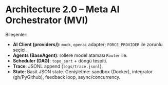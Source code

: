﻿# Architecture 2.0 – Meta AI Orchestrator (MVI)

Bileşenler:
- **AI Client (providers/)**: `mock`, `openai` adapter; `FORCE_PROVIDER` ile zorunlu seçici.
- **Agents (BaseAgent)**: rollere model ataması `Router` ile.
- **Scheduler (DAG)**: `topo_sort` + döngü tespiti.
- **Trace**: JSONL append (`logs/trace.jsonl`).
- **State**: Basit JSON state.
Genişletme: sandbox (Docker), integrator (gh/PyGithub), feedback loop, async/concurrency.